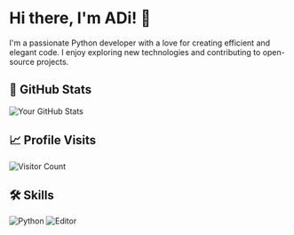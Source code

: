 # Hi there, I'm ADi! 👋

I'm a passionate Python developer with a love for creating efficient and elegant code. I enjoy exploring new technologies and contributing to open-source projects.

## 🌟 GitHub Stats

![Your GitHub Stats](https://github-readme-stats.vercel.app/api?username=your-username&show_icons=true&theme=radical)

## 📈 Profile Visits

![Visitor Count](https://visitor-badge.glitch.me/badge?page_id=your-username.ADiBariya)

## 🛠️ Skills

![Python](https://img.shields.io/badge/Python-3776AB?style=for-the-badge&logo=python&logoColor=white)
![Editor](https://img.shields.io/badge/Editor-YourEditor-Color?style=for-the-badge&logo=your-editor-logo&logoColor=white)

